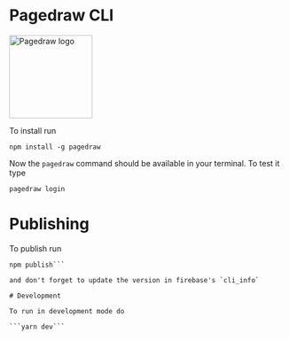 # Pagedraw CLI

<img src="https://ucarecdn.com/dd0f9a9d-ab86-4ce4-a884-62a1ac769c2e/favicon.png" alt="Pagedraw logo" width="150" />


To install run

```npm install -g pagedraw```

Now the `pagedraw` command should be available in your terminal. To test it type

```pagedraw login```

# Publishing

To publish run

```npm version patch|minor|major
npm publish```

and don't forget to update the version in firebase's `cli_info`

# Development

To run in development mode do

```yarn dev```

